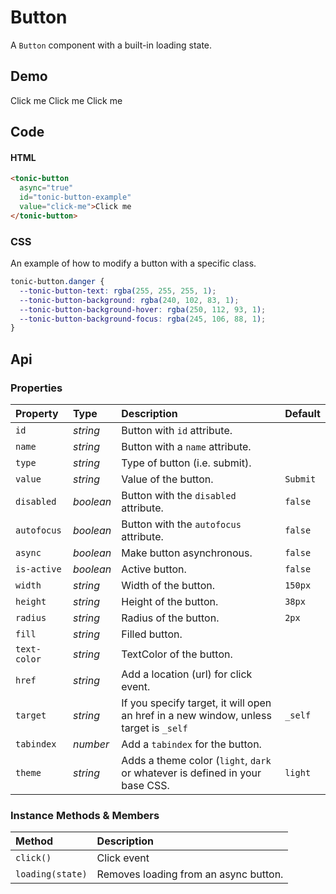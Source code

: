 # Button

A `Button` component with a built-in loading state.

## Demo

<div class="example">
  <tonic-button
    async="true"
    id="tonic-button-example"
    class="tonic-button-example"
    value="click-me">Click me</tonic-button>
  <tonic-button
    async="true"
    class="danger tonic-button-example"
    id="tonic-button-example"
    value="click-me">Click me</tonic-button>
  <tonic-button
    async="true"
    class="outline tonic-button-example"
    id="tonic-button-example"
    value="click-me">Click me</tonic-button>
</div>

## Code

#### HTML
```html
<tonic-button
  async="true"
  id="tonic-button-example"
  value="click-me">Click me
</tonic-button>
```

### CSS
An example of how to modify a button with a specific class.

```css
tonic-button.danger {
  --tonic-button-text: rgba(255, 255, 255, 1);
  --tonic-button-background: rgba(240, 102, 83, 1);
  --tonic-button-background-hover: rgba(250, 112, 93, 1);
  --tonic-button-background-focus: rgba(245, 106, 88, 1);
}
```

## Api

### Properties

| Property | Type | Description | Default |
| :--- | :--- | :--- | :--- |
| `id` | *string* | Button with `id` attribute. | |
| `name` | *string* | Button with a `name` attribute. | |
| `type` | *string* | Type of button (i.e. submit). | |
| `value` | *string* | Value of the button. | `Submit` |
| `disabled` | *boolean* | Button with the `disabled` attribute. | `false` |
| `autofocus` | *boolean* | Button with the `autofocus` attribute. | `false` |
| `async` | *boolean* | Make button asynchronous. | `false` |
| `is-active` | *boolean* | Active button. | `false` |
| `width` | *string* | Width of the button. | `150px` |
| `height` | *string* | Height of the button. | `38px` |
| `radius` | *string* | Radius of the button. | `2px` |
| `fill` | *string* | Filled button. |  |
| `text-color` | *string* | TextColor of the button. |  |
| `href` | *string* | Add a location (url) for click event. | |
| `target` | *string* | If you specify target, it will open an href in a new window, unless target is `_self` | `_self` |
| `tabindex` | *number* | Add a `tabindex` for the button. | |
| `theme` | *string* | Adds a theme color (`light`, `dark` or whatever is defined in your base CSS. | `light` |

### Instance Methods & Members

| Method | Description |
| :--- | :--- |
| `click()` | Click event |
| `loading(state)` | Removes loading from an async button. |
